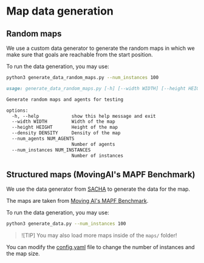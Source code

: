 # Map data generation

## Random maps

We use a custom data generator to generate the random maps in which we make sure that goals are reachable from the start position.

To run the data generation, you may use:

```bash
python3 generate_data_random_maps.py --num_instances 100
```

```markdown
usage: generate_data_random_maps.py [-h] [--width WIDTH] [--height HEIGHT] [--density DENSITY] [--num_agents NUM_AGENTS] [--num_instances NUM_INSTANCES]

Generate random maps and agents for testing

options:
  -h, --help            show this help message and exit
  --width WIDTH         Width of the map
  --height HEIGHT       Height of the map
  --density DENSITY     Density of the map
  --num_agents NUM_AGENTS
                        Number of agents
  --num_instances NUM_INSTANCES
                        Number of instances
```

## Structured maps (MovingAI's MAPF Benchmark)
We use the data generator from [SACHA](https://github.com/Qiushi-Lin/SACHA/tree/main/benchmarks) to generate the data for the map.


The maps are taken from [Moving AI's MAPF Benchmark](https://movingai.com/benchmarks/mapf/index.html).

To run the data generation, you may use:

```bash
python3 generate_data.py --num_instances 100
```


> ![TIP]
> You may also load more maps inside of the `maps/` folder!

You can modify the [config.yaml](config.yaml) file to change the number of instances and the map size.
